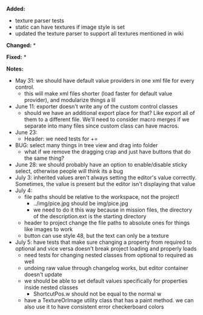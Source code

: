 **Added:**
* texture parser tests
* static can have textures if image style is set
* updated the texture parser to support all textures mentioned in wiki

**Changed:**
* 

**Fixed:**
* 

**Notes:**
* May 31: we should have default value providers in one xml file for every control.
    * this will make xml files shorter (load faster for default value provider), and modularize things a lil
* June 11: exporter doesn't write any of the custom control classes
    * should we have an additional export place for that? Like export all of them to a different file.
      We'll need to consider macro merges if we separate into many files since custom class can have macros.
* June 23:
    - Header: we need tests for +=
* BUG: select many things in tree view and drag into folder
    * what if we remove the dragging crap and just have buttons that do the same thing?
* June 28: we should probably have an option to enable/disable sticky select, otherwise people will think its a bug
* July 3: inherited values aren't always setting the editor's value correctly. Sometimes, the value is present but the editor isn't displaying that value
* July 4:
    * file paths should be relative to the workspace, not the project!
        * ../img/pice.jpg should be img/pice.jpg
        * we need to do it this way because in mission files, the directory of the description.ext is the starting directory
    * header to project change the file paths to absolute ones for things like images to work
    * button can use style 48, but the text can only be a texture
* July 5: have tests that make sure changing a property from required to optional and vice versa doesn't break project loading and properly loads
    * need tests for changing nested classes from optional to required as well
    * undoing raw value through changelog works, but editor container doesn't update
     * we should be able to set default values specifically for properties inside nested classes
        * ShortcutPos.w should not be equal to the normal w
    * have a TextureOrImage utility class that has a paint method. we can also use it to have consistent error checkerboard colors